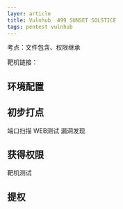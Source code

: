 ```yaml
---
layer: article
title: Vulnhub	499	SUNSET SOLSTICE
tags: pentest vulnhub
---
```


考点：文件包含、权限继承

靶机链接：

## 环境配置

## 初步打点

端口扫描
WEB测试
漏洞发现

## 获得权限

靶机测试

## 提权
